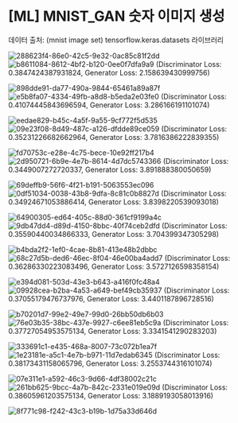 # [ML] MNIST_GAN 숫자 이미지 생성

데이터 출처: (mnist image set) tensorflow.keras.datasets 라이브러리

![288623f4-86e0-42c5-9e32-0ac85c81f2dd](https://github.com/user-attachments/assets/f7d451ab-a6e5-4459-9b13-13639659773d)
![b8611084-8612-4bf2-b120-0ee0f7dfa9a9](https://github.com/user-attachments/assets/f9df4e78-884e-49de-b916-4369901dfb11)
(Discriminator Loss: 0.3847424387931824, Generator Loss: 2.158639430999756)


![898dde91-da77-490a-9844-65461a89a87f](https://github.com/user-attachments/assets/0ca558e8-0b5e-4102-884f-989d051f0259)
![e5b8fa07-4334-49fb-a8d8-b5eda2e03fe0](https://github.com/user-attachments/assets/660c588c-4976-4b0e-9340-e3c1bd166895)
(Discriminator Loss: 0.41074445843696594, Generator Loss: 3.286166191101074)


![eedae829-b45c-4a5f-9a55-9cf772f5d535](https://github.com/user-attachments/assets/ef1c5bd5-e587-4be8-9e7d-6d5ff83f32c9)
![09e23f08-8d49-487c-a126-dfdde89ce059](https://github.com/user-attachments/assets/ad49e0bd-4c64-4b45-b9bd-5253bf3c23f8)
(Discriminator Loss: 0.35231226682662964, Generator Loss: 3.7816386222839355)


![fd70753c-e28e-4c75-bece-10e92ff217b4](https://github.com/user-attachments/assets/d3e7b638-acd9-4aba-a74c-2d44dadbbbfb)
![2d950721-6b9e-4e7b-8614-4d7dc5743366](https://github.com/user-attachments/assets/c9746571-7cb8-41f9-9c2d-1c829994c385)
(Discriminator Loss: 0.3449007272720337, Generator Loss: 3.891888380050659)


![69deffb9-56f6-4f21-b191-5063553ec096](https://github.com/user-attachments/assets/0af63ad0-3268-4123-a59c-4af02520082a)
![0df51034-0038-43b8-9dfa-8c81c0b8827d](https://github.com/user-attachments/assets/fe58478d-557b-4809-bd5a-158f0a0cdadf)
(Discriminator Loss: 0.34924671053886414, Generator Loss: 3.8398220539093018)


![64900305-ed64-405c-88d0-361cf9199a4c](https://github.com/user-attachments/assets/c2c19952-8686-40a5-9196-b3f7ecf00c0d)
![9db47dd4-d89d-4150-8bbc-40f74ceb2dfd](https://github.com/user-attachments/assets/b778d8f4-ee7d-4ae8-9878-d1d64b69584c)
(Discriminator Loss: 0.35590440034866333, Generator Loss: 3.704399347305298)


![b4bda2f2-1ef0-4cae-8b81-413e48b2dbbc](https://github.com/user-attachments/assets/7363394b-da05-48eb-a9fc-ee5e15ed34e7)
![68c27d5b-ded6-46ec-8f04-46e00ba4add7](https://github.com/user-attachments/assets/af18e2ad-8860-4ecc-9091-22271b4a9e00)
(Discriminator Loss: 0.36286330223083496, Generator Loss: 3.5727126598358154)


![e394d081-503d-43e3-b643-a416f0fc48a4](https://github.com/user-attachments/assets/431faef4-e2fa-46cc-9032-00ad913c22c7)
![09928cea-b2ba-4a53-a649-bef49cb35937](https://github.com/user-attachments/assets/20bda9d4-94f1-431c-aab8-91759c6e6bdf)
(Discriminator Loss: 0.37055179476737976, Generator Loss: 3.4401187896728516)


![b70201d7-99e2-49e7-99d0-26bb50db6b03](https://github.com/user-attachments/assets/0fdd9e23-80e3-44bb-9fef-a6f16e282faa)
![76e03b35-38bc-437e-9927-c6ee81eb5c9a](https://github.com/user-attachments/assets/1e4f6c56-34b9-4e0e-93b5-eae9c981cd69)
(Discriminator Loss: 0.37727054953575134, Generator Loss: 3.3341541290283203)


![333691c1-e435-468a-8007-73c072b1ea7f](https://github.com/user-attachments/assets/19bf39ff-a168-420e-a4f9-25fa018087ea)
![1e23181e-a5c1-4e7b-b971-11d7edab6345](https://github.com/user-attachments/assets/c30833f3-4b5a-4646-91e1-0828af79e39e)
(Discriminator Loss: 0.38173431158065796, Generator Loss: 3.2553744316101074)


![07e311e1-a592-46c3-9d66-4df38002c21c](https://github.com/user-attachments/assets/b0e4846f-37c9-455a-b8e1-0cfad17341e3)
![261bb625-9bcc-4a7b-842c-2331e019e09d](https://github.com/user-attachments/assets/4e5fabba-5c6a-4c9f-82bc-39806940e7f3)
(Discriminator Loss: 0.38605961203575134, Generator Loss: 3.1889193058013916)


![8f771c98-f242-43c3-b19b-1d75a33d646d](https://github.com/user-attachments/assets/79b4ef3e-ac93-4b25-9ff6-5a046aa2b4e3)


